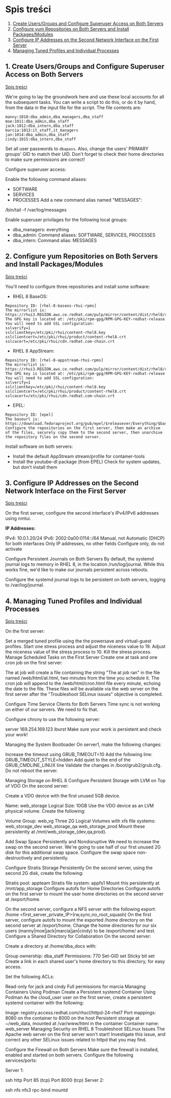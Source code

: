 # Spis treści 
 1. [Create Users/Groups and Configure Superuser Access on Both Servers](#1-create-usersgroups-and-configure-superuser-access-on-both-servers)
 2. [Configure yum Repositories on Both Servers and Install Packages/Modules](#2-configure-yum-repositories-on-both-servers-and-install-packagesmodules) 
 3. [Configure IP Addresses on the Second Network Interface on the First Server](#3-configure-ip-addresses-on-the-second-network-interface-on-the-first-server)
 4. [Managing Tuned Profiles and Individual Processes](#4-managing-tuned-profiles-and-individual-processes)


## 1. Create Users/Groups and Configure Superuser Access on Both Servers
[Spis treści](#spis-treści)

We're going to lay the groundwork here and use these local accounts for all the subsequent tasks. You can write a script to do this, or do it by hand, from the data in the input file for the script. The file contents are:  
  
```console
manny:1010:dba_admin,dba_managers,dba_staff
moe:1011:dba_admin,dba_staff
jack:1012:dba_intern,dba_staff
marcia:1013:it_staff,it_managers
jan:1014:dba_admin,dba_staff
cindy:1015:dba_intern,dba_staff
```
  
Set all user passwords to ```dbapass```. Also, change the users' PRIMARY groups' GID to match their UID. Don't forget to check their home directories to make sure permisisons are correct!  
    
  
Configure superuser access:  

Enable the following command aliases:  

- SOFTWARE
- SERVICES
- PROCESSES
Add a new command alias named "MESSAGES":

/bin/tail -f /var/log/messages  

Enable superuser privilages for the following local groups:    
- dba_managers: everything  
- dba_admin: Command aliases: SOFTWARE, SERVICES, PROCESSES  
- dba_intern: Command alias: MESSAGES   
  
  
## 2. Configure yum Repositories on Both Servers and Install Packages/Modules  
[Spis treści](#spis-treści)

You'll need to configure three repositories and install some software:    
  
- RHEL 8 BaseOS:  
  
```console
Repository ID: [rhel-8-baseos-rhui-rpms]
The mirrorlist is: https://rhui3.REGION.aws.ce.redhat.com/pulp/mirror/content/dist/rhel8/rhui/$releasever/$basearch/baseos/os
The GPG key is located at: /etc/pki/rpm-gpg/RPM-GPG-KEY-redhat-release
You will need to add SSL configuration:
sslverify=1
sslclientkey=/etc/pki/rhui/content-rhel8.key
sslclientcert=/etc/pki/rhui/product/content-rhel8.crt
sslcacert=/etc/pki/rhui/cdn.redhat.com-chain.crt
```

- RHEL 8 AppStream:

```console
Repository ID: [rhel-8-appstream-rhui-rpms]
The mirrorlist is: https://rhui3.REGION.aws.ce.redhat.com/pulp/mirror/content/dist/rhel8/rhui/$releasever/$basearch/appstream/os
The GPG key is located at: /etc/pki/rpm-gpg/RPM-GPG-KEY-redhat-release
You will need to add SSL configuration:
sslverify=1
sslclientkey=/etc/pki/rhui/content-rhel8.key
sslclientcert=/etc/pki/rhui/product/content-rhel8.crt
sslcacert=/etc/pki/rhui/cdn.redhat.com-chain.crt
```

- EPEL:
```console
Repository ID: [epel]
The baseurl is: https://download.fedoraproject.org/pub/epel/$releasever/Everything/$basearch
Configure the repositories on the first server, then make an archive of the files, securely copy them to the second server, then unarchive the repository files on the second server.
```


Install software on both servers:

- Install the default AppStream stream/profile for container-tools
- Install the youtube-dl package (from EPEL)
Check for system updates, but don't install them


## 3. Configure IP Addresses on the Second Network Interface on the First Server
[Spis treści](#spis-treści)

On the first server, configure the second interface's IPv4/IPv6 addresses using nmtui.

**IP Addresses:**

IPv4: 10.0.1.20/24
IPv6: 2002:0a00:0114::/64
Manual, not Automatic (DHCP) for both interfaces
Only IP addresses, no other fields
Configure only, do not activate

Configure Persistent Journals on Both Servers
By default, the systemd journal logs to memory in RHEL 8, in the location /run/log/journal. While this works fine, we'd like to make our journals persistent across reboots.

Configure the systemd journal logs to be persistent on both servers, logging to /var/log/journal.

## 4. Managing Tuned Profiles and Individual Processes
[Spis treści](#spis-treści)

On the first server:

Set a merged tuned profile using the the powersave and virtual-guest profiles.
Start one stress process and adjust the niceness value to 19.
Adjust the niceness value of the stress process to 10.
Kill the stress process.
Manage Scheduled Tasks on the First Server
Create one at task and one cron job on the first server:

The at job will create a file containing the string "The at job ran" in the file named /web/html/at.html, two minutes from the time you schedule it.
The cron job will append to the /web/html/cron.html file every minute, echoing the date to the file.
These files will be available via the web server on the first server after the "Troubleshoot SELinux issues" objective is completed.

Configure Time Service Clients for Both Servers
Time sync is not working on either of our servers. We need to fix that.

Configure chrony to use the following server:

server 169.254.169.123 iburst
Make sure your work is persistent and check your work!

Managing the System Bootloader
On server1, make the following changes:

Increase the timeout using GRUB_TIMEOUT=10
Add the following line: GRUB_TIMEOUT_STYLE=hidden
Add quiet to the end of the GRUB_CMDLINE_LINUX line
Validate the changes in /boot/grub2/grub.cfg. Do not reboot the server.

Managing Storage on RHEL 8
Configure Persistent Storage with LVM on Top of VDO
On the second server:

Create a VDO device with the first unused 5GB device.

Name: web_storage
Logical Size: 10GB
Use the VDO device as an LVM physical volume. Create the following:

Volume Group: web_vg
Three 2G Logical Volumes with xfs file systems:
web_storage_dev
web_storage_qa
web_storage_prod
Mount these persistently at /mnt/web_storage_{dev,qa,prod}.

Add Swap Space Persistently and Nondisruptive
We need to increase the swap on the second server. We're going to use half of our first unused 2G disk for this additional swap space. Configure the swap space non-destructively and persistently.

Configure Stratis Storage Persistently
On the second server, using the second 2G disk, create the following:

Stratis pool: appteam
Stratis file system: appfs1
Mount this persistently at /mnt/app_storage
Configure autofs for Home Directories
Configure autofs on the first server to mount the user home directories on the second server at /export/home.

On the second server, configure a NFS server with the following export:
/home	<first_server_private_IP>(rw,sync,no_root_squash)
On the first server, configure autofs to mount the exported /home directory on the second server at /export/home. Change the home directories for our six users (manny|moe|jack|marcia|jan|cindy) to be /export/home/<user> and test.
Configure a Shared Directory for Collaboration
On the second server:

Create a directory at /home/dba_docs with:

Group ownership: dba_staff
Permissions: 770
Set-GID set
Sticky bit set
Create a link in each shared user's home directory to this directory, for easy access.

Set the following ACLs:

Read-only for jack and cindy
Full permissions for marcia
Managing Containers Using Podman
Create a Persistent systemd Container Using Podman
As the cloud_user user on the first server, create a persistent systemd container with the following:

Image: registry.access.redhat.com/rhscl/httpd-24-rhel7
Port mappings: 8080 on the container to 8000 on the host
Persistent storage at ~/web_data, mounted at /var/www/html in the container
Container name: web_server
Managing Security on RHEL 8
Troubleshoot SELinux Issues
The Apache web server on the first server won't start! Investigate this issue, and correct any other SELinux issues related to httpd that you may find.

Configure the Firewall on Both Servers
Make sure the firewall is installed, enabled and started on both servers. Configure the following services/ports:

Server 1:

ssh
http
Port 85 (tcp)
Port 8000 (tcp)
Server 2:

ssh
nfs
nfs3
rpc-bind
mountd